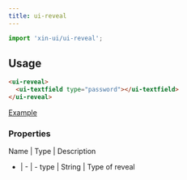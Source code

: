 ```yaml
---
title: ui-reveal
---
```


```js
import 'xin-ui/ui-reveal';
```

## Usage

```html
<ui-reveal>
  <ui-textfield type="password"></ui-textfield>
</ui-reveal>
```

<a class="ui-button ui-button--colored" href="#!/examples/ui-reveal">Example</a>

### Properties

Name | Type | Description
- | - | -
type | String | Type of reveal
